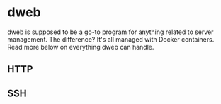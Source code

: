 # dweb

dweb is supposed to be a go-to program for anything related to server management.
The difference?
It's all managed with Docker containers.
Read more below on everything dweb can handle.

## HTTP

## SSH
